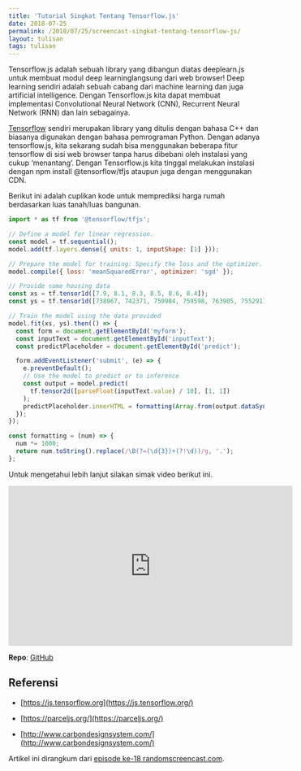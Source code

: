 ```yaml
---
title: 'Tutorial Singkat Tentang Tensorflow.js'
date: 2018-07-25
permalink: /2018/07/25/screencast-singkat-tentang-tensorflow-js/
layout: tulisan
tags: tulisan
---
```


Tensorflow.js adalah sebuah library yang dibangun diatas deeplearn.js untuk membuat modul deep learninglangsung dari web browser! Deep learning sendiri adalah sebuah cabang dari machine learning dan juga artificial intelligence. Dengan Tensorflow.js kita dapat membuat implementasi Convolutional Neural Network (CNN), Recurrent Neural Network (RNN) dan lain sebagainya.

[Tensorflow](https://tensorflow.org/) sendiri merupakan library yang ditulis dengan bahasa C++ dan biasanya digunakan dengan bahasa pemrograman Python. Dengan adanya tensorflow.js, kita sekarang sudah bisa menggunakan beberapa fitur tensorflow di sisi web browser tanpa harus dibebani oleh instalasi yang cukup ‘menantang’. Dengan Tensorflow.js kita tinggal melakukan instalasi dengan npm install @tensorflow/tfjs ataupun juga dengan menggunakan CDN.

Berikut ini adalah cuplikan kode untuk memprediksi harga rumah berdasarkan luas tanah/luas bangunan.

```javascript
import * as tf from '@tensorflow/tfjs';

// Define a model for linear regression.
const model = tf.sequential();
model.add(tf.layers.dense({ units: 1, inputShape: [1] }));

// Prepare the model for training: Specify the loss and the optimizer.
model.compile({ loss: 'meanSquaredError', optimizer: 'sgd' });

// Provide some housing data
const xs = tf.tensor1d([7.9, 8.1, 8.3, 8.5, 8.6, 8.4]);
const ys = tf.tensor1d([738967, 742371, 750984, 759598, 763905, 755291]);

// Train the model using the data provided
model.fit(xs, ys).then(() => {
  const form = document.getElementById('myform');
  const inputText = document.getElementById('inputText');
  const predictPlaceholder = document.getElementById('predict');

  form.addEventListener('submit', (e) => {
    e.preventDefault();
    // Use the model to predict or to inference
    const output = model.predict(
      tf.tensor2d([parseFloat(inputText.value) / 10], [1, 1])
    );
    predictPlaceholder.innerHTML = formatting(Array.from(output.dataSync())[0]);
  });
});

const formatting = (num) => {
  num *= 1000;
  return num.toString().replace(/\B(?=(\d{3})+(?!\d))/g, '.');
};
```

Untuk mengetahui lebih lanjut silakan simak video berikut ini.

<center><iframe width="560" height="315" src="https://www.youtube.com/embed/iO_-8c3fqZM" frameborder="0" allowfullscreen></iframe></center>

**Repo**: [GitHub](https://github.com/rizafahmi/simple-predict-tfjs-vanilla)

## Referensi

- [https://js.tensorflow.org](https://js.tensorflow.org/)

- [https://parceljs.org/](https://parceljs.org/)

- [http://www.carbondesignsystem.com/](http://www.carbondesignsystem.com/)

Artikel ini dirangkum dari [episode ke-18 randomscreencast.com](https://randomscreencast.com/18-tensorflowjs/).
